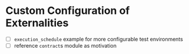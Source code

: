 # Custom Configuration of Externalities

- [ ] `execution_schedule` example for more configurable test environments
- [ ] reference `contract`s module as motivation
